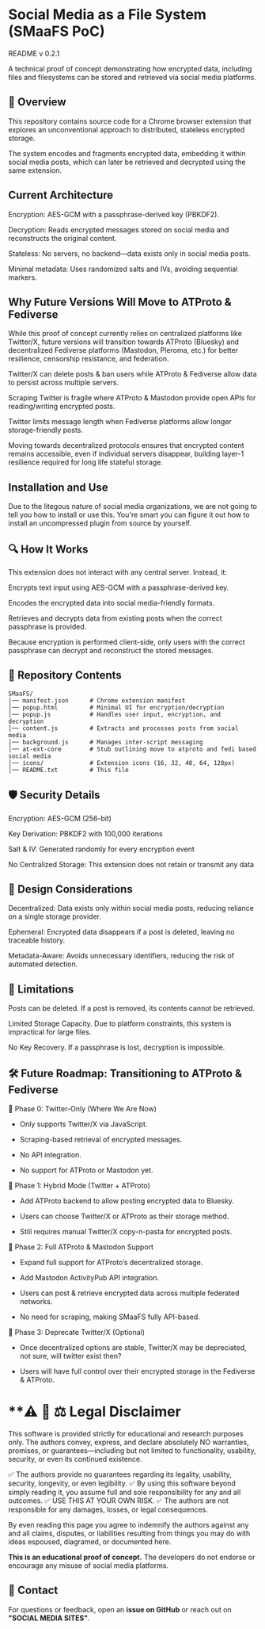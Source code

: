 # Social Media as a File System (SMaaFS PoC)
README v 0.2.1

A technical proof of concept demonstrating how encrypted data, including files and filesystems can be stored and retrieved via social media platforms.

## 📌 Overview
This repository contains source code for a Chrome browser extension that explores an unconventional approach to distributed, stateless encrypted storage.

The system encodes and fragments encrypted data, embedding it within social media posts, which can later be retrieved and decrypted using the same extension.

## Current Architecture
Encryption: AES-GCM with a passphrase-derived key (PBKDF2).

Decryption: Reads encrypted messages stored on social media and reconstructs the original content.

Stateless: No servers, no backend—data exists only in social media posts.

Minimal metadata: Uses randomized salts and IVs, avoiding sequential markers.

## Why Future Versions Will Move to ATProto & Fediverse
While this proof of concept currently relies on centralized platforms like Twitter/X, future versions will transition towards ATProto (Bluesky) and decentralized Fediverse platforms (Mastodon, 
 Pleroma, etc.) for better resilience, censorship resistance, and federation.

Twitter/X can delete posts & ban users while ATProto & Fediverse allow data to persist across multiple servers. 

Scraping Twitter is fragile where ATProto & Mastodon provide open APIs for reading/writing encrypted posts.

Twitter limits message length when Fediverse platforms allow longer storage-friendly posts.

Moving towards decentralized protocols ensures that encrypted content remains accessible, even if individual servers disappear, building layer-1 resilience required for long life stateful storage.

## Installation and Use
Due to the litegous nature of social media organizations, we are not going to tell you how to install or use this.  You're smart you can figure it out how to install an uncompressed plugin from source by yourself.


## 🔍 How It Works
This extension does not interact with any central server. Instead, it:

Encrypts text input using AES-GCM with a passphrase-derived key.

Encodes the encrypted data into social media-friendly formats.

Retrieves and decrypts data from existing posts when the correct passphrase is provided.

Because encryption is performed client-side, only users with the correct passphrase can decrypt and reconstruct the stored messages.

## 📁 Repository Contents

```
SMaaFS/
│── manifest.json      # Chrome extension manifest
│── popup.html         # Minimal UI for encryption/decryption
│── popup.js           # Handles user input, encryption, and decryption
│── content.js         # Extracts and processes posts from social media
│── background.js      # Manages inter-script messaging
│── at-ext-core        # Stub outlining move to atproto and fedi based social media
│── icons/             # Extension icons (16, 32, 48, 64, 128px)
│── README.txt         # This file
```
##  🛡 Security Details
Encryption: AES-GCM (256-bit)

Key Derivation: PBKDF2 with 100,000 iterations

Salt & IV: Generated randomly for every encryption event

No Centralized Storage: This extension does not retain or transmit any data

## 🔎 Design Considerations
Decentralized: Data exists only within social media posts, reducing reliance on a single storage provider.

Ephemeral: Encrypted data disappears if a post is deleted, leaving no traceable history.

Metadata-Aware: Avoids unnecessary identifiers, reducing the risk of automated detection.

## 📌 Limitations
Posts can be deleted. If a post is removed, its contents cannot be retrieved.

Limited Storage Capacity. Due to platform constraints, this system is impractical for large files.

No Key Recovery. If a passphrase is lost, decryption is impossible.

## 🛠 Future Roadmap: Transitioning to ATProto & Fediverse
🔹 Phase 0: Twitter-Only (Where We Are Now)

  - Only supports Twitter/X via JavaScript.

  - Scraping-based retrieval of encrypted messages.

  - No API integration.

  - No support for ATProto or Mastodon yet.
    
🔹 Phase 1: Hybrid Mode (Twitter + ATProto)

  - Add ATProto backend to allow posting encrypted data to Bluesky.

  - Users can choose Twitter/X or ATProto as their storage method.

  - Still requires manual Twitter/X copy-n-pasta for encrypted posts.
    
🔹 Phase 2: Full ATProto & Mastodon Support

  - Expand full support for ATProto’s decentralized storage.

  - Add Mastodon ActivityPub API integration.

  - Users can post & retrieve encrypted data across multiple federated networks.

  - No need for scraping, making SMaaFS fully API-based.

🔹 Phase 3: Deprecate Twitter/X (Optional)

  - Once decentralized options are stable, Twitter/X may be depreciated, not sure, will twitter exist then?

  - Users will have full control over their encrypted storage in the Fediverse & ATProto.

# **⚠️ 🚨 ⚖️ Legal Disclaimer
This software is provided strictly for educational and research purposes only.
The authors convey, express, and declare absolutely NO warranties, promises, or guarantees—including but not limited to functionality, usability, security, or even its continued existence.

✅ The authors provide no guarantees regarding its legality, usability, security, longevity, or even legibility.
✅ By using this software beyond simply reading it, you assume full and sole responsibility for any and all outcomes.
✅ USE THIS AT YOUR OWN RISK.
✅ The authors are not responsible for any damages, losses, or legal consequences.

By even reading this page you agree to indemnify the authors against any and all claims, disputes, or liabilities resulting from things you may do with ideas espoused, diagramed, or documented here. 

**This is an educational proof of concept.** The developers do not endorse or encourage any misuse of social media platforms.

## **📧 Contact**
For questions or feedback, open an **issue on GitHub** or reach out on **"SOCIAL MEDIA SITES"**.
